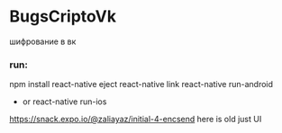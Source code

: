 # BugsCriptoVk
шифрование в вк

### run: 
npm install
react-native eject
react-native link
react-native run-android
- or react-native run-ios

https://snack.expo.io/@zaliayaz/initial-4-encsend here is old just UI
